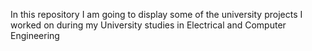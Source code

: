 In this repository I am going to display some of the university projects I worked on during my University studies in Electrical and Computer Engineering 
